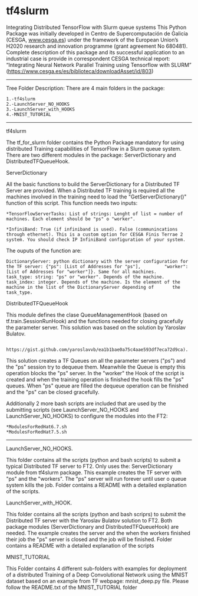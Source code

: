 # tf4slurm
Integrating Distributed TensorFlow with Slurm queue systems
This Python Package was initially developed in Centro de Supercomputación de Galicia (CESGA, www.cesga.es) under the framework of the European Union’s H2020 research and innovation programme (grant agreement No 680481).
Complete description of this package and its successful application to an industrial case is provide in correspondent CESGA technical report: “Integrating Neural Network Parallel Training using Tensorflow with SLURM” (https://www.cesga.es/es/biblioteca/downloadAsset/id/803)
*****************************************************************************
Tree Folder Description:
There are 4 main folders in the package:

	1.-tf4slurm
	2.-LaunchServer_NO_HOOKS
	3.-LaunchServer_with_HOOKS
	4.-MNIST_TUTORIAL
	
************************************************************************************************

tf4slurm

The tf_for_slurm folder contains the Python Package mandatory for using distributed Training
capabilities of TensorFlow in a Slurm queue system. There are two different modules in the package: ServerDictionary and DistributedTFQueueHook.

ServerDictionary

All the basic functions to build the ServerDictionary for a Distributed TF Server are provided. When a Distributed TF training is required all the machines involved in the training need to load the "GetServerDictionary()" function of this script. This function needs two inputs:

	*TensorFlowServerTasks: List of strings: Lenght of list = number of machines. Each element should be "ps" o "worker".
  
	*InfiniBand: True (if infiniband is used). False (communincations through ethernet). This is a custom option for CESGA Finis Terrae 2 system. You should check IP InfiniBand configuration of your system. 
  
The ouputs of the function are:

	DictionaryServer: python dictionary with the server configuration for the TF server: {"ps": [List of Addresses for "ps"],         "worker": [List of Addresses for "worker"]}. Same for all machines.
	task_type: string: "ps" or "worker". Depends of the machine.
	task_index: integer. Depends of the machine. Is the element of the machine in the list of the DictionaryServer depending of       the task_type.

DistributedTFQueueHook

This module defines the clase QueueManagementHook (based on tf.train.SessionRunHook) and the functions needed for closing gracefully the parameter server. This solution was based on the solution by Yaroslav Bulatov.
		
		https://gist.github.com/yaroslavvb/ea1b1bae0a75c4aae593df7eca72d9ca).
		
This solution creates a TF Queues on all the parameter servers ("ps") and the "ps" session try to dequeue them. Meanwhile the Queue is empty this operation blocks the "ps" server. In the "worker" the Hook of the script is created and when the training operation is finished the hook fills the "ps" queues. When "ps" queue are filled the dequeue operation can be finished and the "ps" can be closed gracefully.

Additionally 2 more bash scripts are included that are used by the submitting scripts (see LaunchServer_NO_HOOKS and LaunchServer_NO_HOOKS) to configure the modules into the FT2:

	*ModulesForRedHat6.7.sh
	*ModulesForRedHat7.5.sh

**************************************************************************************************

LaunchServer_NO_HOOKS.

This folder contains all the scripts (python and bash scripts) to submit a typical Distributed TF server to FT2. Only uses the: ServerDictionary module from tf4slurm package. This example creates the TF server with "ps" and the "workers". The "ps" server will run forever until user o queue system kills the job. Folder contains a README with a detailed explanation of the scripts.

LaunchServer_with_HOOK.

This folder contains all the scripts (python and bash scriprs) to submit the Distributed TF server with the Yaroslav Bulatov solution to FT2. Both package modules (ServerDictionary and DistributedTFQueueHook) are needed. The example creates the server and the when the workers finished their job the "ps" server is closed and the job will be finished. Folder contains a README with a detailed explanation of the scripts


MNIST_TUTORIAL

This Folder contains 4 different sub-folders with examples for deployment of a distributed Training of a Deep Convolutional Network using the MNIST dataset based on an example from TF webpage: mnist_deep.py file. Please follow the README.txt of the MNIST_TUTORIAL folder 


